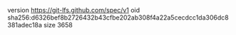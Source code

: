 version https://git-lfs.github.com/spec/v1
oid sha256:d6326bef8b2726432b43cfbe202ab308f4a22a5cecdcc1da306dc8381adec18a
size 3658
